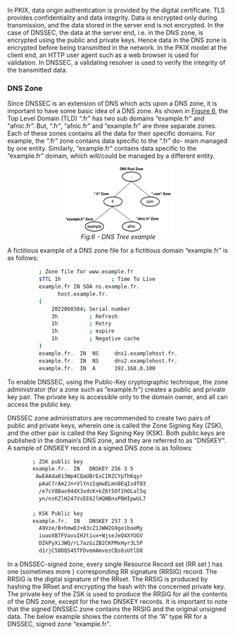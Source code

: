 In PKIX, data origin authentication is provided by the digital certificate. TLS provides confidentiality and data integrity. Data is encrypted only during transmission, and the data stored in the server end is not encrypted. In the case of DNSSEC, the data at the server end, i.e. in the DNS zone, is encrypted using the public and private keys. Hence data in the DNS zone is encrypted before being transmitted in the network. In the PKIX model at the client end, an HTTP user agent such as a web browser is used for validation. In DNSSEC, a validating resolver is used to verify the integrity of the transmitted data.

### DNS Zone

Since DNSSEC is an extension of DNS which acts upon a DNS zone, it is important to have some basic idea of a DNS zone. As shown in [Figure 6](/Figures/DNS-Hierarchy1.png), the Top Level Domain (TLD) “.fr” has two sub domains “example.fr” and “afnic.fr”. But, “.fr”, “afnic.fr” and “example.fr” are three separate zones. Each of these zones contains all the data for their specific domains. For example, the “.fr” zone contains data specific to the “.fr” do- main managed by one entity. Similarly, “example.fr” contains data specific to the “example.fr” domain, which will/could be managed by a different entity. 

<p align="center">
  <img width="250" height="150" src="https://github.com/AFNIC/Mutual-Authentication-via-DANE/blob/main/Figures/DNS-Hierarchy1.png">
  <br>
  <em> Fig.6 - DNS Tree example </em>
</p>

A fictitious example of a DNS zone file for a fictitious domain “example.fr” is as follows:

```sh
          ; Zone file for www.example.fr
          $TTL 1h                ; Time To Live
          example.fr IN SOA ns.example.fr. 
                host.example.fr.
          (
              2022060304; Serial number
              3h          ; Refresh
              1h          ; Retry
              1h          ; expire
              1h          ; Negative cache 
          )
          example.fr.  IN  NS     dns1.examplehost.fr.
          example.fr.  IN  NS     dns2.examplehost.fr.
          example.fr.  IN  A      192.168.0.100
```
To enable DNSSEC, using the Public-Key cryptographic technique, the zone administrator (for a zone such as ”example.fr”) creates a public and private key pair. The private key is accessible only to the domain owner, and all can access the public key. 

DNSSEC zone administrators are recommended to create two pairs of public and private keys, wherein one is called the Zone Signing Key (ZSK), and the other pair is called the Key Signing Key (KSK). Both public keys are published in the domain’s DNS zone, and they are referred to as ”DNSKEY”. A sample of DNSKEY record in a signed DNS zone is as follows:

```sh
        ; ZSK public key
        example.fr.  IN   DNSKEY 256 3 5                          
         AwEAAda013Wp4CQaUBrExCIRZCYpThKqyr   
          pAaC7rAm2Jn+VlYnzIqmwELmn0EqIsdf03
          /e7cV8Bao94dX3xdcK+kZ6t5Of1hOLal5q
          yn/nsKZlH247VsEE62lHQNBnxPBHIpwUL7                             
                                     
        ; KSK Public key
        example.fr.  IN   DNSKEY 257 3 5           
          A9Vze/B+hmwDJ+83cZ1JWW2G9geiboeMy
          iuuoXB7FVavuIHJtiux+WjseJeQ4XYUGV
          DZkPyXiJWQ/rL7azGiZB2CKPMxHyr3L5P      			
          d1rjC50DQS45TFDvemAmvezCBs6sUtlD8
```

In a DNSSEC-signed zone, every single Resource Record set (RR set )  has one (sometimes more ) corresponding RR signature (RRSIG) record. The RRSIG is the digital signature of the RRset. The RRSIG is produced by hashing the RRset and encrypting the hash with the concerned private key.
The private key of the ZSK is used to produce the RRSIG for all the contents of the DNS zone, except for the two DNSKEY records. It is important to note that the signed DNSSEC zone contains the RRSIG and the original unsigned data. The below example shows the contents of the “A” type RR for a DNSSEC, signed zone “example.fr”.
